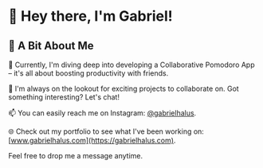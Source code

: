# 👋 Hey there, I'm Gabriel!

## 🌱 A Bit About Me

🔭 Currently, I'm diving deep into developing a Collaborative Pomodoro App – it's all about boosting productivity with friends.

👯 I'm always on the lookout for exciting projects to collaborate on. Got something interesting? Let's chat!

📫 You can easily reach me on Instagram: [@gabrielhalus](https://instagram.com/gabrielhalus).

🌐 Check out my portfolio to see what I've been working on: [www.gabrielhalus.com](https://gabrielhalus.com).

Feel free to drop me a message anytime.
